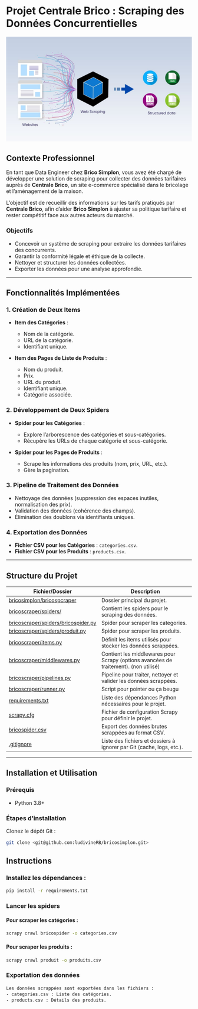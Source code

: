 # Projet Centrale Brico : Scraping des Données Concurrentielles

![image](scrapping.jpeg)


## Contexte Professionnel


En tant que Data Engineer chez **Brico Simplon**, vous avez été chargé de développer une solution de scraping pour collecter des données tarifaires auprès de **Centrale Brico**, un site e-commerce spécialisé dans le bricolage et l’aménagement de la maison. 

L’objectif est de recueillir des informations sur les tarifs pratiqués par **Centrale Brico**, afin d’aider **Brico Simplon** à ajuster sa politique tarifaire et rester compétitif face aux autres acteurs du marché.

### Objectifs
- Concevoir un système de scraping pour extraire les données tarifaires des concurrents.
- Garantir la conformité légale et éthique de la collecte.
- Nettoyer et structurer les données collectées.
- Exporter les données pour une analyse approfondie.

---

## Fonctionnalités Implémentées

### 1. Création de Deux Items
- **Item des Catégories** :
  - Nom de la catégorie.
  - URL de la catégorie.
  - Identifiant unique.

- **Item des Pages de Liste de Produits** :
  - Nom du produit.
  - Prix.
  - URL du produit.
  - Identifiant unique.
  - Catégorie associée.

### 2. Développement de Deux Spiders
- **Spider pour les Catégories** :
  - Explore l’arborescence des catégories et sous-catégories.
  - Récupère les URLs de chaque catégorie et sous-catégorie.

- **Spider pour les Pages de Produits** :
  - Scrape les informations des produits (nom, prix, URL, etc.).
  - Gère la pagination.

### 3. Pipeline de Traitement des Données
- Nettoyage des données (suppression des espaces inutiles, normalisation des prix).
- Validation des données (cohérence des champs).
- Élimination des doublons via identifiants uniques.

### 4. Exportation des Données
- **Fichier CSV pour les Catégories** : `categories.csv`.
- **Fichier CSV pour les Produits** : `products.csv`.

---



## Structure du Projet

| Fichier/Dossier              | Description                                                                 |
|------------------------------|-----------------------------------------------------------------------------|
| [bricosimplon/bricospcraper](bricosimplon)             | Dossier principal du projet.                                               |
| [bricoscraper/spiders/](bricoscraper/spiders)      | Contient les spiders pour le scraping des données.                         |
| [bricoscraper/spiders/bricospider.py](bricoscraper/spiders/bricospider.py) | Spider pour scraper les categories.                              |
| [bricoscraper/spiders/produit.py](bricoscraper/spiders/produit.py)    | Spider pour scraper les produits.                        |
| [bricoscraper/items.py](bricoscraper/items.py)      | Définit les items utilisés pour stocker les données scrappées.             |
| [bricoscraper/middlewares.py](bricoscraper/middlewares.py)| Contient les middlewares pour Scrapy (options avancées de traitement). (non utilisé)    |
| [bricoscraper/pipelines.py](bricoscraper/pipelines.py)  | Pipeline pour traiter, nettoyer et valider les données scrappées.          |
| [bricoscraper/runner.py](bricoscraper/runner.py)     | Script pour pointer ou ça beugu                                        |
| [requirements.txt](requirements.txt)           | Liste des dépendances Python nécessaires pour le projet.                   |
| [scrapy.cfg](scrapy.cfg)                | Fichier de configuration Scrapy pour définir le projet.                    |
| [bricospider.csv](bricospider.csv)           | Export des données brutes scrappées au format CSV.                                                           |
| [.gitignore](.gitignore)              | Liste des fichiers et dossiers à ignorer par Git (cache, logs, etc.).      |


---

## Installation et Utilisation

### Prérequis
- Python 3.8+


### Étapes d’installation

Clonez le dépôt Git :

   ```bash
   git clone <git@github.com:ludivineRB/bricosimplon.git>
   ```

## Instructions

### Installez les dépendances :
```bash
pip install -r requirements.txt
```

### Lancer les spiders

#### Pour scraper les catégories :
```bash
scrapy crawl bricospider -o categories.csv
```

#### Pour scraper les produits :
```bash
scrapy crawl produit -o produits.csv
```

### Exportation des données
```text
Les données scrappées sont exportées dans les fichiers :
- categories.csv : Liste des catégories.
- products.csv : Détails des produits.
```